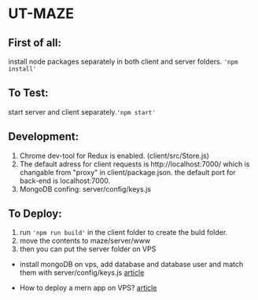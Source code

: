 # UT-MAZE

## First of all:
install node packages separately in both client and server folders. ```'npm install'```

## To Test:
start server and client separately.```'npm start'```

## Development:
1. Chrome dev-tool for Redux is enabled. (client/src/Store.js)
2. The default adress for client requests is http://localhost:7000/ which is changable from "proxy" in client/package.json.
  the default port for back-end is localhost:7000.
3. MongoDB confing: server/config/keys.js

## To Deploy:
1. run ```'npm run build'``` in the client folder to create the buld folder.
2. move the contents to maze/server/www
3. then you can put the server folder on VPS

* install mongoDB on vps, add database and database user and match them with server/config/keys.js
<a href="https://www.digitalocean.com/community/tutorials/how-to-integrate-mongodb-with-your-node-application">article</a>

* How to deploy a mern app on VPS?
<a href="https://github.com/tabvn/nodejs-reactjs-chatapp/blob/master/deployment-to-digitalocean-hosting.md">article</a>
